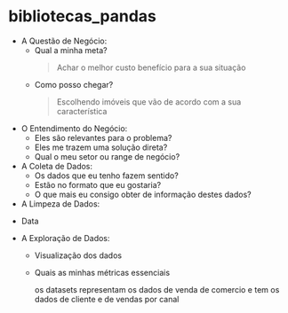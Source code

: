 # bibliotecas_pandas


* A Questão de Negócio:
  - Qual a minha meta?
    > Achar o melhor custo benefício para a sua situação
  - Como posso chegar?
    > Escolhendo imóveis que vão de acordo com a sua característica
* O Entendimento do Negócio:
  - Eles são relevantes para o problema?
  - Eles me trazem uma solução direta?
  - Qual o meu setor ou range de negócio?
* A Coleta de Dados:
  - Os dados que eu tenho fazem sentido?
  - Estão no formato que eu gostaria?
  - O que mais eu consigo obter de informação destes dados?
* A Limpeza de Dados:
- Data
* A Exploração de Dados:
  - Visualização dos dados
  - Quais as minhas métricas essenciais
 
    os datasets representam os dados de venda de comercio e tem os dados de cliente e de vendas por canal
